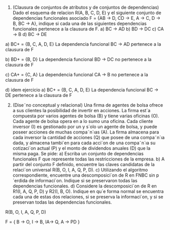 1. (Clausura de conjuntos de atributos y de conjuntos de dependencias) Dado el esquema
de relacion R(A, B, C, D, E) y el siguiente conjunto de dependencias funcionales asociado
F = {AB → D, CD → E, A → C, D → B, BC → A}, indique si cada una de las
siguientes dependencias funcionales pertenece a la clausura de F.
a) BC → AD
b) BD → DC
c) CA → B
d) BC → DE

a) 
BC+ = {B, C, A, D, E}
La dependencia funcional BC -> AD pertenece a la clausura de F

b)
BD+ = {B, D}
La dependencia funcional BD -> DC no pertenece a la clausura de F

c)
CA+ = {C, A}
La dependencia funcional CA -> B no pertenece a la clausura de F

d) idem ejercicio a)
BC+ = {B, C, A, D, E}
La dependencia funcional BC -> DE pertenece a la clausura de F

2. (Dise˜no conceptual y relacional) Una firma de agentes de bolsa ofrece a sus clientes la
posibilidad de invertir en acciones. La firma est´a compuesta por varios agentes de bolsa
(B) y tiene varias oficinas (O). Cada agente de bolsa opera en a lo sumo una oficina.
Cada cliente inversor (I) es gestionado por un y s´olo un agente de bolsa, y puede poseer
acciones de muchas compa˜n´ıas (A). La firma almacena para cada inversor la cantidad de
acciones (Q) que posee de una compa˜n´ıa dada, y almacena tambi´en para cada acci´on de
una compa˜n´ıa su cotizaci´on actual (P) y el monto de dividendos anuales (D) que la misma
paga. Se pide:
a) Escriba un conjunto de dependencias funcionales F que represente todas las restricciones de la empresa.
b) A partir del conjunto F definido, encuentre las claves candidatas de la relaci´on universal R(B, O, I, A, Q, P, D).
c) Utilizando el algoritmo correspondiente, encuentre una descomposici´on de R en FNBC
sin p´erdida de informaci´on. Indique si se preservaron todas las dependencias funcionales.
d) Considere la descomposici´on de R en R1(I, A, Q, P, D) y R2(I, B, O). Indique en qu´e
forma normal se encuentra cada una de estas dos relaciones, si se preserva la informaci´on, y si se preservan todas las dependencias funcionales.

R(B, O, I, A, Q, P, D)

F = {
    B -> O, 
    I -> B, 
    IA-> Q, 
    A -> PD
    }